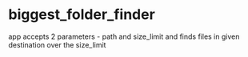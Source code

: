 # biggest_folder_finder
app accepts 2 parameters - path and size_limit
and finds files in given destination over the 
size_limit
